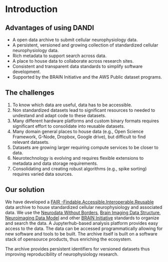 # Introduction

## Advantages of using DANDI
- A open data archive to submit cellular neurophysiology data.
- A persistent, versioned and growing collection of standardized cellular
neurophysiology data.
- Rich metadata to support search across data.
- A place to house data to collaborate across research sites.
- Consistent and transparent data standards to simplify software development.
- Supported by the BRAIN Initiative and the AWS Public dataset programs.

## The challenges

1. To know which data are useful, data has to be accessible.
1. Non standardized datasets lead to significant resources to needed to undestand
and adapt code to these datasets.
1. Many different hardware platforms and custom binary formats requires significant
effort to consolidate into reusable datasets.
1. Many domain general places to house data (e.g., Open Science Framework,
G-Node, Dropbox, Google drive), but difficult to find relevant datasets.
1. Datasets are growing larger requiring compute services to be closer to data.
1. Neurotechnology is evolving and requires flexible extensions to metadata and
data storage requirements.
1. Consolidating and creating robust algorithms (e.g., spike sorting) requires
varied data sources.

## Our solution

We have developed a [FAIR -Findable.Accessible.Interoperable.Reusable](https://www.force11.org/group/fairgroup/fairprinciples)
data archive to house standardized cellular neurophysiology and associated data.
We use the [Neurodata Without Borders](https://nwb.org), [Brain Imaging Data Structure](BIDS),
[Neuroimaging Data Model](NIDM) and other [BRAIN Initiative](https://braininitiative.nih.gov/)
standards to organize and search the data. A Jupyterhub-based analysis platform
provides easy access to the data. The data can be accessed programmatically
allowing for new software and tools to be built. The archive itself is built on
a software stack of opensource products, thus enriching the ecosystem.

The archive provides persistent identifiers for versioned datasets thus improving
reproducibility of neurophysiology research.
